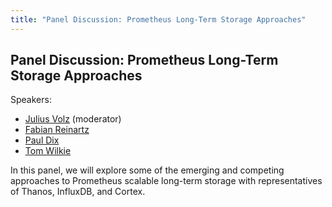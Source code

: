 ```yaml
---
title: "Panel Discussion: Prometheus Long-Term Storage Approaches"
---
```


## Panel Discussion: Prometheus Long-Term Storage Approaches

Speakers:

* [Julius Volz](/2018-munich/speakers/julius-volz/) (moderator)
* [Fabian Reinartz](/2018-munich/speakers/fabian-reinartz/)
* [Paul Dix](/2018-munich/speakers/paul-dix/)
* [Tom Wilkie](/2018-munich/speakers/tom-wilkie/)

In this panel, we will explore some of the emerging and competing approaches to Prometheus scalable long-term storage with representatives of Thanos, InfluxDB, and Cortex.
